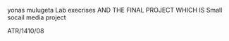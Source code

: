 yonas mulugeta 
Lab execrises 
AND THE FINAL PROJECT WHICH IS Small socail media project 

ATR/1410/08
